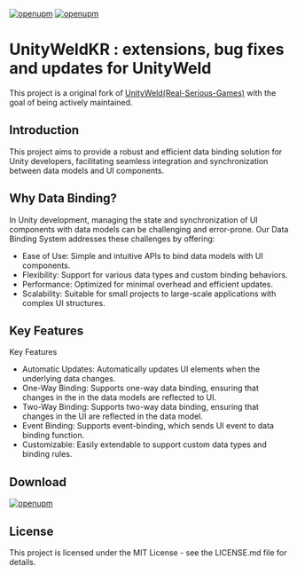 [![openupm](https://img.shields.io/npm/v/com.clearsky.unityweldkr?label=openupm&registry_uri=https://package.openupm.com)](https://openupm.com/packages/com.clearsky.unityweldkr/)
[![openupm](https://img.shields.io/badge/dynamic/json?color=brightgreen&label=downloads&query=%24.downloads&suffix=%2Fmonth&url=https%3A%2F%2Fpackage.openupm.com%2Fdownloads%2Fpoint%2Flast-month%2Fcom.clearsky.unityweldkr)](https://openupm.com/packages/com.clearsky.unityweldkr/)

# UnityWeldKR : extensions, bug fixes and updates for UnityWeld
This project is a original fork of [UnityWeld(Real-Serious-Games)]([https://github.com/modesttree/zenject](https://github.com/Real-Serious-Games/Unity-Weld)) with the goal of being actively maintained.

## Introduction
This project aims to provide a robust and efficient data binding solution for Unity developers, facilitating seamless integration and synchronization between data models and UI components.

## Why Data Binding?
In Unity development, managing the state and synchronization of UI components with data models can be challenging and error-prone. Our Data Binding System addresses these challenges by offering:
- Ease of Use: Simple and intuitive APIs to bind data models with UI components.
- Flexibility: Support for various data types and custom binding behaviors.
- Performance: Optimized for minimal overhead and efficient updates.
- Scalability: Suitable for small projects to large-scale applications with complex UI structures.

## Key Features
Key Features
- Automatic Updates: Automatically updates UI elements when the underlying data changes.
- One-Way Binding: Supports one-way data binding, ensuring that changes in the in the data models are reflected to UI.
- Two-Way Binding: Supports two-way data binding, ensuring that changes in the UI are reflected in the data model.
- Event Binding: Supports event-binding, which sends UI event to data binding function.
- Customizable: Easily extendable to support custom data types and binding rules.

## Download
[![openupm](https://img.shields.io/npm/v/com.clearsky.unityweldkr?label=openupm&registry_uri=https://package.openupm.com)](https://openupm.com/packages/com.clearsky.unityweldkr/)

## License
This project is licensed under the MIT License - see the LICENSE.md file for details.
